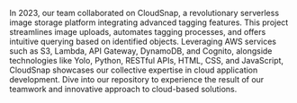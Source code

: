 
In 2023, our team collaborated on CloudSnap, a revolutionary serverless image storage platform integrating advanced tagging features. This project streamlines image uploads, automates tagging processes, and offers intuitive querying based on identified objects. Leveraging AWS services such as S3, Lambda, API Gateway, DynamoDB, and Cognito, alongside technologies like Yolo, Python, RESTful APIs, HTML, CSS, and JavaScript, CloudSnap showcases our collective expertise in cloud application development. Dive into our repository to experience the result of our teamwork and innovative approach to cloud-based solutions.
